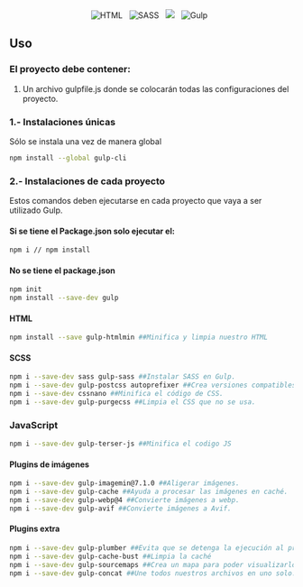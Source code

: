 <div align="center">
<img src="https://img.shields.io/badge/HTML5-E34F26?style=for-the-badge&logo=html5&logoColor=white" alt="HTML" />&nbsp;&nbsp;
<img src="https://img.shields.io/badge/Sass-CC6699?style=for-the-badge&logo=sass&logoColor=white" alt="SASS" />&nbsp;&nbsp;
<img src="https://img.shields.io/badge/JavaScript-323330?style=for-the-badge&logo=javascript&logoColor=F7DF1E"/>&nbsp;&nbsp;
<img src="https://img.shields.io/badge/Gulp-CF4647?style=for-the-badge&logo=gulp&logoColor=white" alt="Gulp" />&nbsp;&nbsp;

</div>


## Uso 
### El proyecto debe contener: 
1. Un archivo gulpfile.js donde se colocarán todas las configuraciones del proyecto.
### 1.- Instalaciones únicas
Sólo se instala una vez de manera global 
```bash
npm install --global gulp-cli
```
### 2.- Instalaciones de cada proyecto
Estos comandos deben ejecutarse en cada proyecto que vaya a ser utilizado Gulp. 
#### Si se tiene el Package.json solo ejecutar el: 
```bash
npm i // npm install 
```
#### No se tiene el package.json 
```bash
npm init
npm install --save-dev gulp
```
#### HTML
```bash
npm install --save gulp-htmlmin ##Minifica y limpia nuestro HTML
```
#### SCSS

```bash
npm i --save-dev sass gulp-sass ##Instalar SASS en Gulp. 
npm i --save-dev gulp-postcss autoprefixer ##Crea versiones compatibles con navegadores. 
npm i --save-dev cssnano ##Minifica el código de CSS. 
npm i --save-dev gulp-purgecss ##Limpia el CSS que no se usa.
```

### JavaScript 
```bash
npm i --save-dev gulp-terser-js ##Minifica el codigo JS
```

#### Plugins de imágenes

```bash
npm i --save-dev gulp-imagemin@7.1.0 ##Aligerar imágenes.
npm i --save-dev gulp-cache ##Ayuda a procesar las imágenes en caché. 
npm i --save-dev gulp-webp@4 ##Convierte imágenes a webp.
npm i --save-dev gulp-avif ##Convierte imágenes a Avif.
```

#### Plugins extra

```bash
npm i --save-dev gulp-plumber ##Evita que se detenga la ejecución al presentar errores.
npm i --save-dev gulp-cache-bust ##Limpia la caché
npm i --save-dev gulp-sourcemaps ##Crea un mapa para poder visualizarlo. 
npm i --save-dev gulp-concat ##Une todos nuestros archivos en uno solo.
```
 